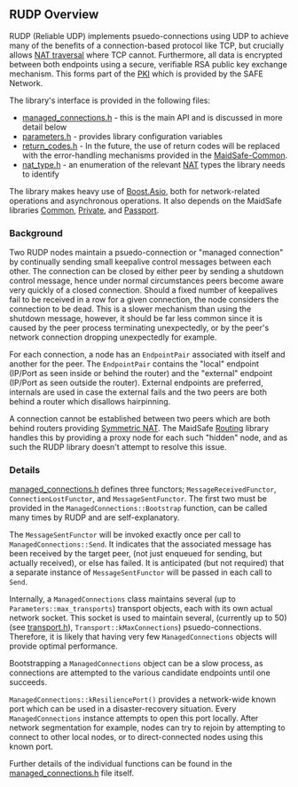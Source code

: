 ## RUDP Overview

RUDP (Reliable UDP) implements psuedo-connections using UDP to achieve many of the benefits of a connection-based protocol like TCP, but crucially allows [NAT traversal](https://en.wikipedia.org/wiki/Network_address_translation#Type_of_NAT_and_NAT_traversal.2C_role_of_port_preservation_for_TCP) where TCP cannot. Furthermore, all data is encrypted between both endpoints using a secure, verifiable RSA public key exchange mechanism.  This forms part of the [PKI](http://en.wikipedia.org/wiki/Public-key_infrastructure) which is provided by the SAFE Network.

The library's interface is provided in the following files:

* [managed_connections.h](https://github.com/maidsafe/MaidSafe-RUDP/blob/master/include/maidsafe/rudp/managed_connections.h) - this is the main API and is discussed in more detail below
* [parameters.h](https://github.com/maidsafe/MaidSafe-RUDP/blob/master/include/maidsafe/rudp/parameters.h) - provides library configuration variables
* [return_codes.h](https://github.com/maidsafe/MaidSafe-RUDP/blob/master/include/maidsafe/rudp/return_codes.h) - In the future, the use of return codes will be replaced with the error-handling mechanisms provided in the [MaidSafe-Common](https://github.com/maidsafe/MaidSafe-Common/wiki).
* [nat_type.h](https://github.com/maidsafe/MaidSafe-RUDP/blob/master/include/maidsafe/rudp/nat_type.h) - an enumeration of the relevant [NAT](https://en.wikipedia.org/wiki/Network_address_translation) types the library needs to identify

The library makes heavy use of [Boost.Asio](http://www.boost.org/doc/libs/1_55_0/doc/html/boost_asio.html), both for network-related operations and asynchronous operations. It also depends on the MaidSafe libraries [Common](https://github.com/maidsafe/MaidSafe-Common/wiki), [Private](https://github.com/maidsafe/MaidSafe-Vault-Manager/wiki), and [Passport](https://github.com/maidsafe/MaidSafe-Passport/wiki).


### Background

Two RUDP nodes maintain a psuedo-connection or "managed connection" by continually sending small keepalive control messages between each other.  The connection can be closed by either peer by sending a shutdown control message, hence under normal circumstances peers become aware very quickly of a closed connection.  Should a fixed number of keepalives fail to be received in a row for a given connection, the node considers the connection to be dead.  This is a slower mechanism than using the shutdown message, however, it should be far less common since it is caused by the peer process terminating unexpectedly, or by the peer's network connection dropping unexpectedly for example.

For each connection, a node has an `EndpointPair` associated with itself and another for the peer.  The `EndpointPair` contains the "local" endpoint (IP/Port as seen inside or behind the router) and the "external" endpoint (IP/Port as seen outside the router).  External endpoints are preferred, internals are used in case the external fails and the two peers are both behind a router which disallows hairpinning.

A connection cannot be established between two peers which are both behind routers providing [Symmetric NAT](https://en.wikipedia.org/wiki/Network_address_translation#Methods_of_port_translation).  The MaidSafe [Routing](https://github.com/maidsafe/MaidSafe-Routing/wiki) library handles this by providing a proxy node for each such "hidden" node, and as such the RUDP library doesn't attempt to resolve this issue.


### Details

[managed_connections.h](https://github.com/maidsafe/MaidSafe-RUDP/blob/master/include/maidsafe/rudp/managed_connections.h) defines three functors; `MessageReceivedFunctor`, `ConnectionLostFunctor`, and `MessageSentFunctor`.  The first two must be provided in the `ManagedConnections::Bootstrap` function, can be called many times by RUDP and are self-explanatory.

The `MessageSentFunctor` will be invoked exactly once per call to `ManagedConnections::Send`.  It indicates that the associated message has been received by the target peer, (not just enqueued for sending, but actually received), or else has failed.  It is anticipated (but not required) that a separate instance of `MessageSentFunctor` will be passed in each call to `Send`.

Internally, a `ManagedConnections` class maintains several (up to `Parameters::max_transports`) transport objects, each with its own actual network socket.  This socket is used to maintain several, (currently up to 50) (see [transport.h](https://github.com/maidsafe/MaidSafe-RUDP/blob/master/src/maidsafe/rudp/transport.h)), `Transport::kMaxConnections`) psuedo-connections.  Therefore, it is likely that having very few `ManagedConnections` objects will provide optimal performance.

Bootstrapping a `ManagedConnections` object can be a slow process, as connections are attempted to the various candidate endpoints until one succeeds.

`ManagedConnections::kResiliencePort()` provides a network-wide known port which can be used in a disaster-recovery situation.  Every `ManagedConnections` instance attempts to open this port locally.  After network segmentation for example, nodes can try to rejoin by attempting to connect to other local nodes, or to direct-connected nodes using this known port.

Further details of the individual functions can be found in the [managed_connections.h](https://github.com/maidsafe/MaidSafe-RUDP/blob/master/include/maidsafe/rudp/managed_connections.h) file itself.




